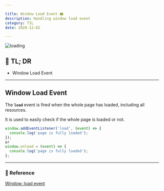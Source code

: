 ```yaml
---

title: Window Load Event 🖨️
description: Handling window load event
category: TIL
date: 2020-12-02

---
```


![loading](loading.jpg)

## 🤦 TL; DR

- Window Load Event
  

---

## Window Load Event

The **`load`** event is fired when the whole page has loaded, including all resources.

It is used to easily check if the whole page is loaded or not.

```js
window.addEventListener('load', (event) => {
  console.log('page is fully loaded');
});
or
window.onload = (event) => {
  console.log('page is fully loaded');
};
```

---

### 🔗 Reference

[Window: load event](https://developer.mozilla.org/en-US/docs/Web/API/Window/load_event)

